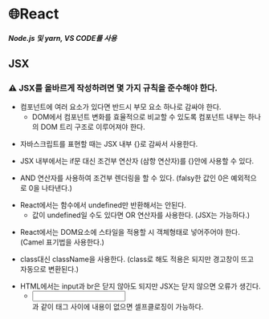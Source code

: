 # 🌐React


##### Node.js 및 yarn, VS CODE를 사용

## JSX
### ⚠ JSX를 올바르게 작성하려면 몇 가지 규칙을 준수해야 한다.
+ 컴포넌트에 여러 요소가 있다면 반드시 부모 요소 하나로 감싸야 한다. 
    + DOM에서 컴포넌트 변화를 효율적으로 비교할 수 있도록 컴포넌트 내부는 하나의 DOM 트리 구조로 이루어져야 한다.
* 자바스크립트를 표현할 때는 JSX 내부 {}로 감싸서 사용한다. 
- JSX 내부에서는 if문 대신 조건부 연산자 (삼항 연산자)를 {}안에 사용할 수 있다.
+ AND 연산자를 사용하여 조건부 렌더링을 할 수 있다. (falsy한 값인 0은 예외적으로 0을 나타낸다.)
* React에서는 함수에서 undefined만 반환해서는 안된다. 
    * 값이 undefined일 수도 있다면 OR 연산자를 사용한다. (JSX는 가능하다.)
- React에서는 DOM요소에 스타일을 적용할 시 객체형태로 넣어주어야 한다. (Camel 표기법을 사용한다.)
+ class대신 className을 사용한다. (class로 해도 적용은 되지만 경고창이 뜨고 자동으로 변환된다.)
* HTML에서는 input과 br은 닫지 않아도 되지만 JSX는 닫지 않으면 오류가 생긴다. 
    * <input /> <br />과 같이 태그 사이에 내용이 없으면 셀프클로징이 가능하다.